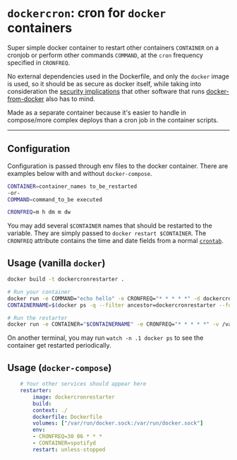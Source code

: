# `dockercron`: cron for `docker` containers
Super simple docker container to restart other containers `CONTAINER` on a cronjob or perform other commands `COMMAND`, at the `cron` frequency specified in `CRONFREQ`.

No external dependencies used in the Dockerfile, and only the `docker` image is used, so it should be as secure as docker itself, while taking into consideration the [security implications](https://jpetazzo.github.io/2015/09/03/do-not-use-docker-in-docker-for-ci/) that other software that runs [docker-from-docker](https://github.com/docker-library/docs/tree/master/docker#what-is-docker-in-docker) also has to mind.

Made as a separate container because it's easier to handle in compose/more complex deploys than a cron job in the container scripts.


-----

## Configuration
Configuration is passed through env files to the docker container. There are examples below with and without `docker-compose`.

```bash
CONTAINER=container_names to_be_restarted
-or-
COMMAND=command_to_be executed

CRONFREQ=m h dm m dw
```

You may add several `$CONTAINER` names that should be restarted to the variable. They are simply passed to `docker restart $CONTAINER`.
The `CRONFREQ` attribute contains the time and date fields from a normal [`crontab`](https://man7.org/linux/man-pages/man5/crontab.5.html).

## Usage (vanilla `docker`)
```bash
docker build -t dockercronrestarter .

# Run your container
docker run -e COMMAND="echo hello" -e CRONFREQ="* * * * *" -d dockercronrestarter
CONTAINERNAME=$(docker ps -q --filter ancestor=dockercronrestarter --format="{{.Names}}")

# Run the restarter
docker run -e CONTAINER="$CONTAINERNAME" -e CRONFREQ="* * * * *" -v /var/run/docker.sock:/var/run/docker.sock dockercronrestarter
```

On another terminal, you may run `watch -n .1 docker ps` to see the container get restarted periodically.

## Usage (`docker-compose`)
```yaml
    # Your other services should appear here
    restarter:
        image: dockercronrestarter
        build: 
        context: ./
        dockerfile: Dockerfile
        volumes: ["/var/run/docker.sock:/var/run/docker.sock"]
        env:
        - CRONFREQ=30 06 * * *
        - CONTAINER=spotifyd
        restart: unless-stopped
```